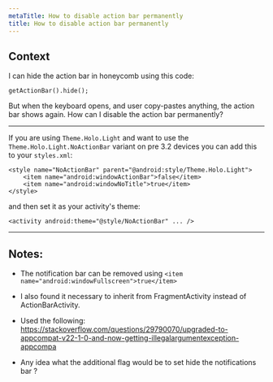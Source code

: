 ```yaml
---
metaTitle: How to disable action bar permanently
title: How to disable action bar permanently
---
```


## Context

I can hide the action bar in honeycomb using this code:



```
getActionBar().hide();

```

But when the keyboard opens, and user copy-pastes anything, the action bar shows again.
How can I disable the action bar permanently?



---

If you are using `Theme.Holo.Light` and want to use the `Theme.Holo.Light.NoActionBar` variant on pre 3.2 devices you can add this to your `styles.xml`:



```
<style name="NoActionBar" parent="@android:style/Theme.Holo.Light">
    <item name="android:windowActionBar">false</item>
    <item name="android:windowNoTitle">true</item>
</style> 

```

and then set it as your activity's theme:



```
<activity android:theme="@style/NoActionBar" ... />

```


---

## Notes:

- The notification bar can be removed using `<item name="android:windowFullscreen">true</item>`


- I also found it necessary to inherit from FragmentActivity instead of ActionBarActivity.


- Used the following: https://stackoverflow.com/questions/29790070/upgraded-to-appcompat-v22-1-0-and-now-getting-illegalargumentexception-appcompa


- Any idea what the additional flag would be to set hide the notifications bar ?


